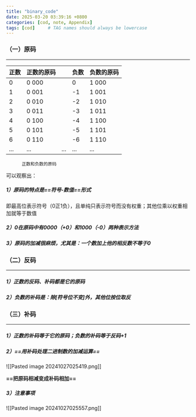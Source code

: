 ```yaml
---
title: "binary_code"
date: 2025-03-20 03:39:16 +0800
categories: [cod, note, Appendix]
tags: [cod]     # TAG names should always be lowercase
---
```


### （一）原码
---

| 正数  | 正数的原码 |     | 负数  | 负数的原码 |
| --- | ----- | --- | --- | ----- |
| 0   | 0 000 |     | 0   | 1 000 |
| 1   | 0 001 |     | -1  | 1 001 |
| 2   | 0 010 |     | -2  | 1 010 |
| 3   | 0 011 |     | -3  | 1 011 |
| 4   | 0 100 |     | -4  | 1 100 |
| 5   | 0 101 |     | -5  | 1 101 |
| 6   | 0 110 |     | -6  | 1 110 |
| ... | ...   | ... | ... | ...   |
          正数和负数的原码

可以观察出：
##### 1）原码的特点是==符号-数值==形式
  即最高位表示符号（0正1负），且单纯只表示符号而没有权重；其他位乘以权重相加就等于数值
##### 2）0在原码中有0000（+0）和1000（-0）两种表示方法

##### 3）原码的加减很麻烦，尤其是：一个数加上他的相反数不等于0


### （二）反码
---
##### 1）正数的反码、补码都是它的原码
##### 2）负数的补码是：除[符号位不变]外，其他位按位取反



### （三）补码
---
##### 1）正数的补码等于它的原码；负数的补码等于反码+1

##### 2）==用补码处理二进制数的加减运算==
![[Pasted image 20241027025419.png]]

**==把原码相减变成补码相加==**

##### 3）注意事项
![[Pasted image 20241027025557.png]]
